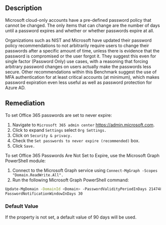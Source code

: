 ## Description

Microsoft cloud-only accounts have a pre-defined password policy that cannot be changed. The only items that can change are the number of days until a password expires and whether or whether passwords expire at all.

Organizations such as NIST and Microsoft have updated their password policy recommendations to not arbitrarily require users to change their passwords after a specific amount of time, unless there is evidence that the password is compromised or the user forgot it. They suggest this even for single factor (Password Only) use cases, with a reasoning that forcing arbitrary password changes on users actually make the passwords less secure. Other recommendations within this Benchmark suggest the use of MFA authentication for at least critical accounts (at minimum), which makes password expiration even less useful as well as password protection for Azure AD.

## Remediation

To set Office 365 passwords are set to never expire:

1. Navigate to `Microsoft 365 admin center` https://admin.microsoft.com.
2. Click to expand `Settings` select `Org Settings.`
3. Click on `Security & privacy.`
4. Check the `Set passwords to never expire (recommended)` box.
5. Click `Save.`

To set Office 365 Passwords Are Not Set to Expire, use the Microsoft Graph PowerShell module:

1. Connect to the Microsoft Graph service using `Connect-MgGraph -Scopes "Domain.ReadWrite.All".`
2. Run the following Microsoft Graph PowerShell command:

```bash
Update-MgDomain -DomainId <Domain> -PasswordValidityPeriodInDays 2147483647 -
PasswordNotificationWindowInDays 30
```

### Default Value

If the property is not set, a default value of 90 days will be used.